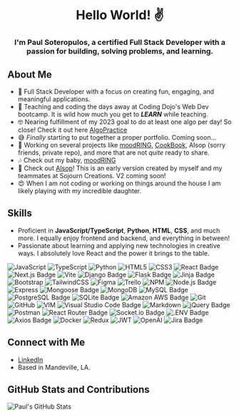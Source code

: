 <h1 align="center">Hello World! ✌</h1>

<h3 align="center">I'm Paul Soteropulos, a certified Full Stack Developer with a passion for building, solving problems, and learning.</h3>

## About Me
- 🌱 Full Stack Developer with a focus on creating fun, engaging, and meaningful applications.
- 🏫 Teaching and coding the days away at Coding Dojo's Web Dev bootcamp. It is wild how much you get to ***LEARN*** while teaching.
- 🤓 Nearing fulfillment of my 2023 goal to do at least one algo per day! So close! Check it out here [AlgoPractice](https://github.com/psoteropulos/AlgoPractice)
- 😅 *Finally* starting to put together a proper portfolio. Coming soon...
- 🔭 Working on several projects like [moodRING](https://github.com/psoteropulos/moodRING), [CookBook](https://github.com/psoteropulos/CookBook-Group-Project), AIsop (sorry friends, private repo), and more that are not *quite* ready to share.
- 🎶 Check out my baby, [moodRING](https://moodring.net)
- 🔮 Check out [AIsop](https://aisop.io)! This is an early version created by myself and my teammates at Sojourn Creations. V2 coming soon!
- 😍 When I am not coding or working on things around the house I am likely playing with my incredible daughter.

## Skills
- Proficient in **JavaScript/TypeScript**, **Python**, **HTML**, **CSS**, and much more. I equally enjoy frontend and backend, and everything in between!
- Passionate about learning and applying new technologies in creative ways. I absolutely love React and the power it brings to the table.

![JavaScript](https://img.shields.io/badge/-JavaScript-F7DF1E?style=flat-square&logo=javascript&logoColor=black)
![TypeScript](https://img.shields.io/badge/typescript-%23007ACC.svg?style=flat-square&logo=typescript&logoColor=white)
![Python](https://img.shields.io/badge/python-3670A0?style=flat-square&logo=python&logoColor=ffdd54)
![HTML5](https://img.shields.io/badge/html5-%23E34F26.svg?style=flat-square&logo=html5&logoColor=white)
![CSS3](https://img.shields.io/badge/css3-%231572B6.svg?style=flat-square&logo=css3&logoColor=white)
![React Badge](https://img.shields.io/badge/React-61DAFB?logo=react&logoColor=000&style=flat-square)
![Next.js Badge](https://img.shields.io/badge/Next.js-000?logo=nextdotjs&logoColor=fff&style=flat-square)
![Vite](https://img.shields.io/badge/vite-%23646CFF.svg?style=flat-square&logo=vite&logoColor=white)
![Django Badge](https://img.shields.io/badge/Django-092E20?logo=django&logoColor=fff&style=flat-square)
![Flask Badge](https://img.shields.io/badge/Flask-000?logo=flask&logoColor=fff&style=flat-square)
![Jinja Badge](https://img.shields.io/badge/Jinja-B41717?logo=jinja&logoColor=fff&style=flat-square)
![Bootstrap](https://img.shields.io/badge/bootstrap-%238511FA.svg?style=flat-square&logo=bootstrap&logoColor=white)
![TailwindCSS](https://img.shields.io/badge/tailwindcss-%2338B2AC.svg?style=flat-square&logo=tailwind-css&logoColor=white)
![Figma](https://img.shields.io/badge/Figma-F24E1E?style=flat-square&logo=figma&logoColor=white)
![Trello](https://img.shields.io/badge/Trello-%23026AA7.svg?style=flat-square&logo=Trello&logoColor=white)
![NPM](https://img.shields.io/badge/NPM-%23CB3837.svg?style=flat-square&logo=npm&logoColor=white)
![Node.js Badge](https://img.shields.io/badge/Node.js-393?logo=nodedotjs&logoColor=fff&style=flat-square)
![Express](https://img.shields.io/badge/-Express-000000?style=flat-square&logo=express&logoColor=white)
![Mongoose Badge](https://img.shields.io/badge/Mongoose-800?logo=mongoose&logoColor=fff&style=flat-square)
![MongoDB](https://img.shields.io/badge/-MongoDB-47A248?style=flat-square&logo=mongodb&logoColor=white)
![MySQL Badge](https://img.shields.io/badge/MySQL-4479A1?logo=mysql&logoColor=fff&style=flat-square)
![PostgreSQL Badge](https://img.shields.io/badge/PostgreSQL-4169E1?logo=postgresql&logoColor=fff&style=flat-square)
![SQLite Badge](https://img.shields.io/badge/SQLite-003B57?logo=sqlite&logoColor=fff&style=flat-square)
![Amazon AWS Badge](https://img.shields.io/badge/Amazon%20AWS-232F3E?logo=amazonaws&logoColor=fff&style=flat-square)
![Git](https://img.shields.io/badge/-Git-F05032?style=flat-square&logo=git&logoColor=white)
![GitHub](https://img.shields.io/badge/-GitHub-181717?style=flat-square&logo=github&logoColor=white)
![VIM](https://img.shields.io/badge/VIM-%2311AB00.svg?&style=flat-square&logo=vim&logoColor=white)
![Visual Studio Code Badge](https://img.shields.io/badge/Visual%20Studio%20Code-007ACC?logo=visualstudiocode&logoColor=fff&style=flat-square)
![Markdown](https://img.shields.io/badge/markdown-%23000000.svg?style=flat-square&logo=markdown&logoColor=white)
![jQuery Badge](https://img.shields.io/badge/jQuery-0769AD?logo=jquery&logoColor=fff&style=flat-square)
![Postman](https://img.shields.io/badge/Postman-FF6C37?style=flat-square&logo=postman&logoColor=white)
![React Router Badge](https://img.shields.io/badge/React%20Router-CA4245?logo=reactrouter&logoColor=fff&style=flat-square)
![Socket.io Badge](https://img.shields.io/badge/Socket.io-010101?logo=socketdotio&logoColor=fff&style=flat-square)
![.ENV Badge](https://img.shields.io/badge/.ENV-ECD53F?logo=dotenv&logoColor=000&style=flat-square)
![Axios Badge](https://img.shields.io/badge/Axios-5A29E4?logo=axios&logoColor=fff&style=flat-square)
![Docker](https://img.shields.io/badge/-Docker-007ACC?style=flat-square&logo=docker&logoColor=white)
![Redux](https://img.shields.io/badge/redux-%23593d88.svg?style=flat-square&logo=redux&logoColor=white)
![JWT](https://img.shields.io/badge/JWT-black?style=flat-square&logo=JSON%20web%20tokens)
![OpenAI](https://img.shields.io/badge/OpenAI-74aa9c?style=flat-square&logo=openai&logoColor=white)
![Jira Badge](https://img.shields.io/badge/Jira-0052CC?logo=jira&logoColor=fff&style=flat-square)

## Connect with Me
- [LinkedIn](https://linkedin.com/paulsoteropulos)
- Based in Mandeville, LA.

## GitHub Stats and Contributions
![Paul's GitHub Stats](https://github-readme-streak-stats.herokuapp.com/?user=psoteropulos&theme=dark&hide_border=true)
